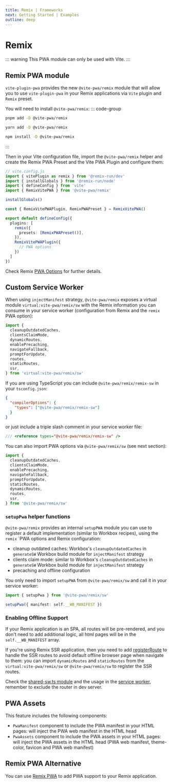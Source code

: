 ```yaml
---
title: Remix | Frameworks
next: Getting Started | Examples
outline: deep
---
```


# Remix

<ChangeLog />

::: warning
This PWA module can only be used with Vite.
:::

## Remix PWA module

`vite-plugin-pwa` provides the new `@vite-pwa/remix` module that will allow you to use `vite-plugin-pwa` in your Remix applications via `Vite` plugin and `Remix` preset.

You will need to install `@vite-pwa/remix`:
::: code-group
  ```bash [pnpm]
  pnpm add -D @vite-pwa/remix
  ```
  ```bash [yarn]
  yarn add -D @vite-pwa/remix
  ```
  ```bash [npm]
  npm install -D @vite-pwa/remix
  ```
:::

Then in your Vite configuration file, import the `@vite-pwa/remix` helper and create the Remix PWA Preset and the Vite PWA Plugin and configure them:
```ts
// vite.config.js
import { vitePlugin as remix } from '@remix-run/dev'
import { installGlobals } from '@remix-run/node'
import { defineConfig } from 'vite'
import { RemixVitePWA } from '@vite-pwa/remix'

installGlobals()

const { RemixVitePWAPlugin, RemixPWAPreset } = RemixVitePWA()

export default defineConfig({
  plugins: [
    remix({
      presets: [RemixPWAPreset()],
    }),
    RemixVitePWAPlugin({
      // PWA options
    })
  ]
})
```

Check Remix [PWA Options](https://github.com/vite-pwa/remix/blob/main/src/types.ts) for further details.

## Custom Service Worker

When using `injectManifest` strategy, `@vite-pwa/remix` exposes a virtual module `virtual:vite-pwa/remix/sw` with the Remix information you can consume in your service worker (configuration from Remix and the `remix` PWA option):
```ts
import {
  cleanupOutdatedCaches,
  clientsClaimMode,
  dynamicRoutes,
  enablePrecaching,
  navigateFallback,
  promptForUpdate,
  routes,
  staticRoutes,
  ssr,
} from 'virtual:vite-pwa/remix/sw'
```

If you are using TypeScript you can include `@vite-pwa/remix/remix-sw` in your `tsconfig.json`:
```json
{
  "compilerOptions": {
    "types": ["@vite-pwa/remix/remix-sw"]
  }
}
```

or just include a triple slash comment in your service worker file:
```ts
/// <reference types="@vite-pwa/remix/remix-sw" />
```

You can also import PWA options via `@vite-pwa/remix/sw` (see next section):
```ts
import {
  cleanupOutdatedCaches,
  clientsClaimMode,
  enablePrecaching,
  navigateFallback,
  promptForUpdate,
  staticRoutes,
  dynamicRoutes,
  routes,
  ssr,
} from '@vite-pwa/remix/sw'
```

### `setupPwa` helper functions

`@vite-pwa/remix` provides an internal `setupPWA` module you can use to register a default implementation (similar to Workbox recipes), using the `remix` `PWA options and Remix configuration:
- cleanup outdated caches: Workbox's `cleanupOutdatedCaches` in `generateSW` Workbox build module for `injectManifest` strategy
- clients claim mode: similar to Workbox's `cleanupOutdatedCaches` in `generateSW` Workbox build module for `injectManifest` strategy
- precaching and offline configuration

You only need to import `setupPWA` from `@vite-pwa/remix/sw` and call it in your service worker:
```ts
import { setupPwa } from '@vite-pwa/remix/sw'

setupPwa({ manifest: self.__WB_MANIFEST })
```

### Enabling Offline Support

If your Remix application is an SPA, all routes will be pre-rendered, and you don't need to add additional logic, all html pages will be in the `self.__WB_MANIFEST` array.

If you're using Remix SSR application, then you need to add [registerRoute](https://developer.chrome.com/docs/workbox/modules/workbox-routing) to handle the SSR routes to avoid default offline browser page when navigate to them: you can import `dynamicRoutes` and `staticRoutes` from the `virtual:vite-pwa/remix/sw` or `@vite-pwa/remix/sw` to register the SSR routes.

Check the [shared-sw.ts module](https://github.com/vite-pwa/remix/blob/main/examples/pwa-simple-sw/app/shared-sw.ts) and the usage in the [service worker](https://github.com/vite-pwa/remix/blob/main/examples/pwa-simple-sw/app/plain-sw.ts), remember to exclude the router in dev server.

## PWA Assets <Badge text="Experimental" type="tip"/>

This feature includes the following components:
- `PwaManifest` component to include the PWA manifest in your HTML pages: will inject the PWA web manifest in the HTML head
- `PwaAssets` component to include the PWA assets in your HTML pages: will inject the PWA assets in the HTML head (PWA web manifest, theme-color, favicon and PWA web manifest)

## Remix PWA Alternative

You can use [Remix PWA](https://remix-pwa.run/) to add PWA support to your Remix application.
